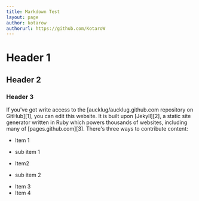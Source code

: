 ```yaml
---
title: Markdown Test
layout: page
author: kotarow
authorurl: https://github.com/KotaroW
---
```

# Header 1
## Header 2
### Header 3
If you've got write access to the [aucklug/aucklug.github.com repository on GitHub][1], you can edit this website. It is built upon [Jekyll][2], a 
static site generator written in Ruby which powers thousands of websites, including many of [pages.github.com][3]. There's three ways to contribute content:

* Item 1
+ sub item 1
* Item2
+ sub item 2

* Item 3
* Item 4
